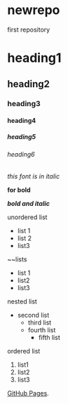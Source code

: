 # newrepo
first repository
# heading1
## heading2
### heading3
#### heading4
##### heading5
###### heading6
*this font is in italic*

**for bold**

***bold and italic***

unordered list
 - list 1
 - list 2
 - list3

~~lists
 * list 1
 * list2
 * list3

nested list
- second list
  - third list
  - fourth list
    - fifth list

ordered list
1. list1
2. list2
3. list3

[GitHub Pages](https://pages.github.com/).

